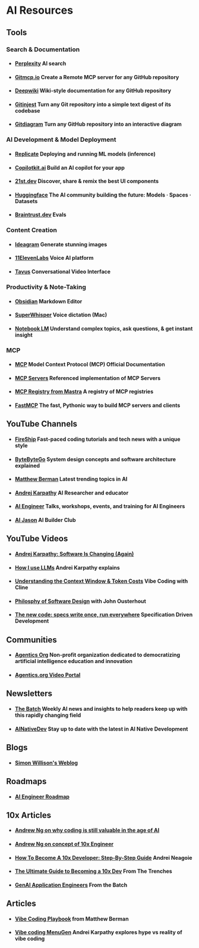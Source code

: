 # AI Resources

## Tools

### Search & Documentation
 * #### [Perplexity](https://www.perplexity.ai/) AI search

 * #### [Gitmcp.io](https://gitmcp.io/) Create a Remote MCP server for any GitHub repository
 * #### [Deepwiki](https://deepwiki.com/) Wiki-style documentation for any GitHub repository
 * #### [Gitinjest](https://gitingest.com/) Turn any Git repository into a simple text digest of its codebase
 * #### [Gitdiagram](https://gitdiagram.com/) Turn any GitHub repository into an interactive diagram


### AI Development & Model Deployment
 * #### [Replicate](https://www.replicate.com/) Deploying and running ML models (inference)
 * #### [Copilotkit.ai](https://www.copilotkit.ai/) Build an AI copilot for your app
 * #### [21st.dev](https://21st.dev) Discover, share & remix the best UI components
 * #### [Huggingface](https://huggingface.co) The AI community building the future: Models · Spaces · Datasets
 * #### [Braintrust.dev](https://www.braintrust.dev/docs/guides/evals) Evals


### Content Creation
 * #### [Ideagram](https://ideogram.ai/) Generate stunning images
 * #### [11ElevenLabs](https://elevenlabs.io/) Voice AI platform
 * #### [Tavus](https://www.tavus.io/) Conversational Video Interface

### Productivity & Note-Taking
 * #### [Obsidian](https://obsidian.md/) Markdown Editor
 * #### [SuperWhisper](https://superwhisper.com/) Voice dictation (Mac)
 * #### [Notebook LM](https://notebooklm.google.com/) Understand complex topics, ask questions, & get instant insight

### MCP
* #### [MCP](https://modelcontextprotocol.io/introduction) Model Context Protocol (MCP) Official Documentation
* #### [MCP Servers](https://github.com/modelcontextprotocol/servers) Referenced implementation of MCP Servers
* #### [MCP Registry from Mastra](https://mastra.ai/mcp-registry-registry) A registry of MCP registries
* #### [FastMCP](https://github.com/jlowin/fastmcp) The fast, Pythonic way to build MCP servers and clients


## YouTube Channels

 * #### [FireShip](https://www.youtube.com/c/FireShip) Fast-paced coding tutorials and tech news with a unique style

 * #### [ByteByteGo](https://www.youtube.com/c/ByteByteGo) System design concepts and software architecture explained

 * #### [Matthew Berman](https://www.youtube.com/@matthew_berman) Latest trending topics in AI

 * #### [Andrej Karpathy](https://www.youtube.com/@AndrejKarpathy) AI Researcher and educator

 * #### [AI Engineer](https://www.youtube.com/@aiDotEngineer) Talks, workshops, events, and training for AI Engineers 

* #### [AI Jason](https://www.youtube.com/@AIJasonZ) AI Builder Club 

## YouTube Videos

 * #### [Andrej Karpathy: Software Is Changing (Again)](https://www.youtube.com/watch?v=LCEmiRjPEtQ)

 * #### [How I use LLMs](https://www.youtube.com/watch?v=EWvNQjAaOHw&t=1414s) Andrei Karpathy explains

 * #### [Understanding the Context Window & Token Costs](https://www.youtube.com/watch?v=Z0GWWTHpcik) Vibe Coding with Cline

 * #### [Philosphy of Software Design](https://www.youtube.com/watch?v=lz451zUlF-k) with John Ousterhout

 * #### [The new code: specs write once, run everywhere](https://www.youtube.com/live/U-fMsbY-kHY?t=29432s) Specification Driven Development


## Communities
 * #### [Agentics Org](http://agentics.org) Non-profit organization dedicated to democratizing artificial intelligence education and innovation
 * #### [Agentics.org Video Portal](https://video.agentics.org/channel/Agentics.org+Video+Portal/370465892)

## Newsletters
 * #### [The Batch](https://www.deeplearning.ai/the-batch/) Weekly AI news and insights to help readers keep up with this rapidly changing field

 * #### [AINativeDev](https://ainativedev.io/) Stay up to date with the latest in AI Native Development

## Blogs
 * #### [Simon Willison's Weblog](https://simonwillison.net/)

## Roadmaps
 * #### [AI Engineer Roadmap](https://roadmap.sh/ai-engineer/)

## 10x Articles
 * #### [Andrew Ng on why coding is still valuable in the age of AI](https://www.deeplearning.ai/the-batch/issue-292/) 

 * #### [Andrew Ng on concept of 10x Engineer](https://www.linkedin.com/posts/andrewyng_a-10x-engineer-a-widely-accepted-concept-activity-7293685385631539201-GvfA/) 

 * #### [How To Become A 10x Developer: Step-By-Step Guide](https://zerotomastery.io/blog/how-to-become-a-10x-developer/) Andrei Neagoie

 * #### [The Ultimate Guide to Becoming a 10x Dev](https://www.fromthetrenches.dev/p/16-ways-to-become-100x-dev) From The Trenches

 * #### [GenAI Application Engineers](https://www.deeplearning.ai/the-batch/issue-305/) From the Batch


## Articles

 * #### [Vibe Coding Playbook](https://www.forwardfuture.ai/p/the-matthew-berman-vibe-coding-playbook) from Matthew Berman

 * #### [Vibe coding MenuGen](https://karpathy.bearblog.dev/vibe-coding-menugen/) Andrei Karpathy explores hype vs reality of vibe coding



